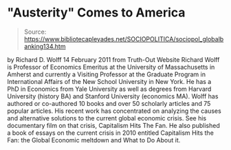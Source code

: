 # "Austerity" Comes to America

> Source: https://www.bibliotecapleyades.net/SOCIOPOLITICA/sociopol_globalbanking134.htm

by Richard D. Wolff
14 February 2011
from
Truth-Out Website
Richard Wolff is Professor of Economics Emeritus at the University of
Massachusetts in Amherst and currently a Visiting Professor at the Graduate
Program in International Affairs of the New School University in New York.
He has a PhD in Economics from Yale University as well as degrees from
Harvard University (history BA) and Stanford University (economics MA).
Wolff has authored or co-authored 10 books and over 50 scholarly articles
and 75 popular articles.
His recent work has concentrated on analyzing the
causes and alternative solutions to the current global economic crisis.
See his documentary film on that crisis,
Capitalism Hits The Fan.
He also published a book of
essays on the current crisis in 2010 entitled Capitalism Hits the Fan: the
Global Economic meltdown and What to Do About it.
